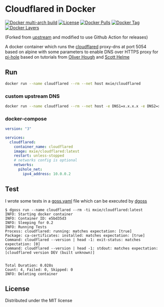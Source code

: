 # Cloudflared in Docker

[![Docker multi-arch build](https://github.com/zmingxie/dockerfile-cloudflared/workflows/docker-buildx-push/badge.svg?branch=master&event=push)](https://github.com/zmingxie/dockerfile-cloudflared/actions?query=workflow%3Adocker-buildx-push)
[![License](https://img.shields.io/badge/license-MIT-blue.svg)](https://opensource.org/licenses/MIT)
[![Docker Pulls](https://img.shields.io/docker/pulls/mxie/cloudflared.svg)](https://hub.docker.com/r/mxie/cloudflared/)
[![Docker Tag](https://images.microbadger.com/badges/version/mxie/cloudflared.svg)](https://microbadger.com/images/mxie/cloudflared)
[![Docker Layers](https://images.microbadger.com/badges/image/mxie/cloudflared:latest.svg)](https://microbadger.com/images/mxie/cloudlared)

(Forked from [upstream](https://github.com/visibilityspots/dockerfile-cloudflared) and modified to use Github Action for releases)

A docker container which runs the [cloudflared](https://developers.cloudflare.com/1.1.1.1/dns-over-https/cloudflared-proxy/) proxy-dns at port 5054 based on alpine with some parameters to enable DNS over HTTPS proxy for [pi-hole](https://pi-hole.net/) based on tutorials from [Oliver Hough](https://oliverhough.cloud/blog/configure-pihole-with-dns-over-https/) and [Scott Helme](https://scotthelme.co.uk/securing-dns-across-all-of-my-devices-with-pihole-dns-over-https-1-1-1-1/)

## Run

```bash
docker run --name cloudflared --rm --net host mxie/cloudflared
```

### custom upstream DNS

```bash
docker run --name cloudflared --rm --net host -e DNS1=x.x.x.x -e DNS2=x.x.x.x mxie/cloudflared
```

### docker-compose

```yaml
version: "3"

services:
  cloudflared:
    container_name: cloudflared
    image: mxie/cloudflared:latest
    restart: unless-stopped
    # networks config is optional
    networks:
      pihole_net:
        ipv4_address: 10.0.0.2
```

## Test

I wrote some tests in a [goss.yaml](./goss.yaml) file which can be executed by [dgoss](https://github.com/aelsabbahy/goss/tree/master/extras/dgoss)

```
$ dgoss run --name cloudflared --rm -ti mxie/cloudflared:latest
INFO: Starting docker container
INFO: Container ID: e5bd35d3
INFO: Sleeping for 0.2
INFO: Running Tests
Process: cloudflared: running: matches expectation: [true]
Package: ca-certificates: installed: matches expectation: [true]
Command: cloudflared --version | head -1: exit-status: matches expectation: [0]
Command: cloudflared --version | head -1: stdout: matches expectation: [cloudflared version DEV (built unknown)]


Total Duration: 0.028s
Count: 4, Failed: 0, Skipped: 0
INFO: Deleting container
```

## License
Distributed under the MIT license
